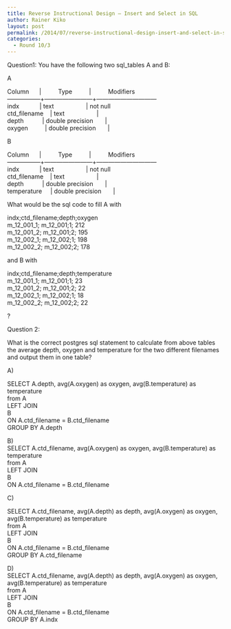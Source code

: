 ```yaml
---
title: Reverse Instructional Design — Insert and Select in SQL
author: Rainer Kiko
layout: post
permalink: /2014/07/reverse-instructional-design-insert-and-select-in-sql/
categories:
  - Round 10/3
---
```

Question1: You have the following two sql_tables A and B:

A

Column      |          Type          |          Modifiers  
&#8212;&#8212;&#8212;&#8212;&#8212;&#8211;+&#8212;&#8212;&#8212;&#8212;&#8212;&#8212;&#8212;&#8212;+&#8212;&#8212;&#8212;&#8212;&#8212;&#8212;&#8212;&#8212;&#8212;&#8212;  
indx            | text                   | not null  
ctd_filename    | text                   |  
depth           | double precision       |  
oxygen          | double precision       |

B

Column      |          Type          |          Modifiers  
&#8212;&#8212;&#8212;&#8212;&#8212;&#8211;+&#8212;&#8212;&#8212;&#8212;&#8212;&#8212;&#8212;&#8212;+&#8212;&#8212;&#8212;&#8212;&#8212;&#8212;&#8212;&#8212;&#8212;&#8212;  
indx            | text                   | not null  
ctd_filename    | text                   |  
depth           | double precision       |  
temperature     | double precision       |

What would be the sql code to fill A with

indx;ctd_filename;depth;oxygen  
m\_12\_001\_1; m\_12_001;1; 212  
m\_12\_001\_2; m\_12_001;2; 195  
m\_12\_002\_1; m\_12_002;1; 198  
m\_12\_002\_2; m\_12_002;2; 178

and B with

indx;ctd_filename;depth;temperature  
m\_12\_001\_1; m\_12_001;1; 23  
m\_12\_001\_2; m\_12_001;2; 22  
m\_12\_002\_1; m\_12_002;1; 18  
m\_12\_002\_2; m\_12_002;2; 22

?

Question 2:

What is the correct postgres sql statement to calculate from above tables the average depth, oxygen and temperature for the two different filenames and output them in one table?

A)

SELECT A.depth, avg(A.oxygen) as oxygen, avg(B.temperature) as temperature  
from A  
LEFT JOIN  
B  
ON A.ctd\_filename = B.ctd\_filename  
GROUP BY A.depth

B)  
SELECT A.ctd_filename, avg(A.oxygen) as oxygen, avg(B.temperature) as temperature  
from A  
LEFT JOIN  
B  
ON A.ctd\_filename = B.ctd\_filename

C)

SELECT A.ctd_filename, avg(A.depth) as depth, avg(A.oxygen) as oxygen, avg(B.temperature) as temperature  
from A  
LEFT JOIN  
B  
ON A.ctd\_filename = B.ctd\_filename  
GROUP BY A.ctd_filename

D)  
SELECT A.ctd_filename, avg(A.depth) as depth, avg(A.oxygen) as oxygen, avg(B.temperature) as temperature  
from A  
LEFT JOIN  
B  
ON A.ctd\_filename = B.ctd\_filename  
GROUP BY A.indx